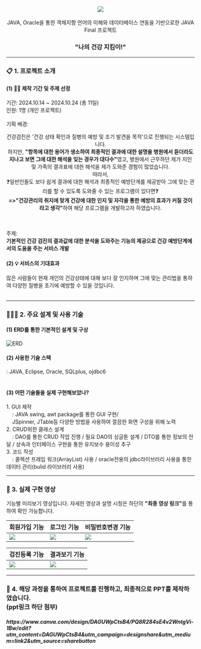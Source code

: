 <div align="center">
<img src="https://github.com/user-attachments/assets/23f625af-390a-4948-a725-57e96a81cd9a"></br></br>
JAVA, Oracle을 통한 객체지향 언어의 이해와 데이터베이스 연동을 기반으로한 JAVA Final 프로젝트</br>
<h3>"나의 건강 지킴이!"</h3>
</div>
<hr>
<h3>📋 1. 프로젝트 소개</h3>
<h4>(1) 💁‍♀ 제작 기간 및 주제 선정 </h4>
<!-- 팀원 - 총 4명</br> -->
기간: 2024.10.14 ~ 2024.10.24 (총 11일)</br>
인원: 1명 (개인 프로젝트)</br></br>
기획 배경: </br>
<p align="center"> 건강검진은 '건강 상태 확인과 질병의 예방 및 조기 발견을 목적'으로 진행되는 시스템입니다. </br>
하지만, <b>"항목에 대한 용어가 생소하여 최종적인 결과에 대한 설명을 병원에서 듣더라도 지나고 보면 그에 대한 해석을 잊는 경우가 대다수"</b>였고,
병원에서 근무하던 제가 지인 및 가족의 결과표에 대한 해석을 제가 도와준 경험이 많았습니다.</br>
따라서,</br>
❓일반인들도 보다 쉽게 결과에 대한 해석과 최종적인 예방단계를 제공받아 
그에 맞는 관리를 할 수 있도록 도와줄 수 있는 프로그램이 있다면❓</br> 
<b>=>"건강관리의 취지에 맞게 건강에 대한 인지 및 자각을 통한 예방의 효과가 커질 것이라고 생각"</b>하여 해당 프로그램을 개발하고자 하였습니다.</p> </br></br>
주제:</br> <b>기본적인 건강 검진의 결과값에 대한 분석을 도와주는 기능의 제공으로 건강 예방단계에서의 도움을 주는 서비스 개발</b></br>
<h4>(2) 💡 서비스의 기대효과 </h4>
많은 사람들이 현재 개인의 건강상태에 대해 보다 잘 인지하며 그에 맞는 관리법을 통하여 
다양한 질병을 초기에 예방할 수 있을 것입니다.</br>
</div>
</br>
<hr>
<h3>👩🏻‍⚕ 2. 주요 설계 및 사용 기술</h3>
<h4>(1) ERD를 통한 기본적인 설계 및 구상</h4>
<img src="https://github.com/user-attachments/assets/86ce8a79-35a1-4c6e-b449-13c6666397a6" alt="ERD">

<h4>(2) 사용한 기술 스택</h4>
: JAVA, Eclipse, Oracle, SQLplus, ojdbc6 </br>
</br>
<h4>(3) 어떤 기술들을 실제 구현해보았나?</h4>
<spna>1. GUI 제작</br>
         &nbsp;&nbsp;&nbsp; : JAVA swing, awt package를 통한 GUI 구현/</br>
         &nbsp;&nbsp;&nbsp; JSpinner, JTable등 다양한 방법을 사용하여 깔끔한 화면 구성을 위해 노력</spna>
<div>2. CRUD위한 클래스 설계 </br>
  &nbsp;&nbsp;&nbsp; : DAO를 통한 CRUD 작업 진행 / 필요 DAO의 싱글톤 설계  / DTO를 통한 정보의 전달 / 상속과 인터페이스 구현을 통한 유지보수 용이성 추구</div>
<div>3. 코드 작성 </br>
 &nbsp;&nbsp;&nbsp; : 콜렉션 프레임 워크(ArrayList) 사용 / oracle전용의 jdbc라이브러리 사용을 통한 데이터 관리(bulid 라이브러리 사용)</br>
<hr>
<h3> 📼 3. 실제 구현 영상 </h3>
<p dir="auto">기능별 미리보기 영상입니다. 자세한 영상과 설명 시청은 하단의 <b>"최종 영상 링크"</b>를 통하여 확인 가능합니다.</p>
<markdown-accessiblity-table data-catalyst=""><table>
<thead>
<tr>
<th align="center">회원가입 기능</th>
<th align="center">로그인 기능</th>
<th align="center">비밀번호변경 기능</th>
</tr>
</thead>
<tbody>
<tr>
<td><img src="https://github.com/user-attachments/assets/2e4174dd-9120-4a6f-b9b1-8ab93c4fa950">
</td>
<td><img src="https://github.com/user-attachments/assets/6c9157ae-3fea-4ccb-8a72-d2d897050fe0"></td>
<td><img src="https://github.com/user-attachments/assets/09518fe6-734c-4fa6-a554-cf2d67f238c9"></td>
</tr>
</tbody>
</table></markdown-accessiblity-table>
<markdown-accessiblity-table data-catalyst=""><table>
<thead>
<tr>
<th align="center">검진등록 기능</th>
<th align="center">결과보기 기능</th>
</tr>
</thead>
<tbody>
<tr>
<td><img src="https://github.com/user-attachments/assets/fbcfccc2-2642-415d-9db1-674f22840b5c"></td>
<td><img src="https://github.com/user-attachments/assets/71a24811-56cb-4aea-a69b-cd87d5084958"></td>
</tr>
</tbody>
</table></markdown-accessiblity-table>

<hr>
  <h3>📜 4. 해당 과정을 통하여 프로젝트를 진행하고, 최종적으로 PPT를 제작하였습니다. </br> (ppt링크 하단 첨부)</h3>
  <h5>https://www.canva.com/design/DAGUWpCtsB4/PQ8R284sE4v2WntgVi-1Bw/edit?utm_content=DAGUWpCtsB4&utm_campaign=designshare&utm_medium=link2&utm_source=sharebutton</h5>
